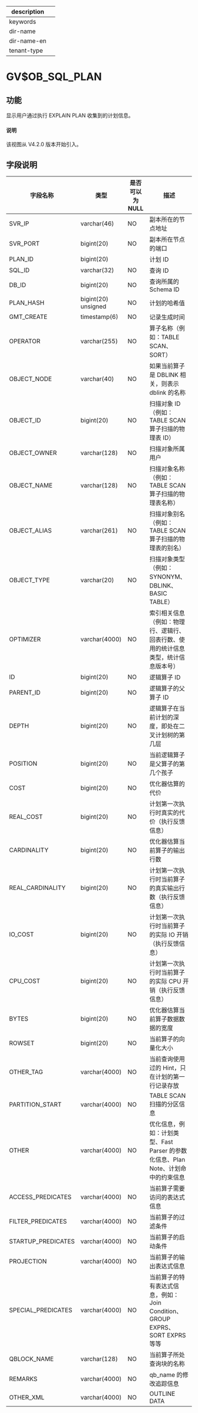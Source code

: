 |description||
|---|---|
|keywords||
|dir-name||
|dir-name-en||
|tenant-type||

# GV$OB_SQL_PLAN

## 功能

显示用户通过执行 EXPLAIN PLAN 收集到的计划信息。

<main id="notice" type='explain'>
  <h4>说明</h4>
  <p>该视图从 V4.2.0 版本开始引入。</p>
</main>

## 字段说明

| 字段名称 | 类型 | 是否可以为 NULL | 描述 |
| --- | --- | --- | --- |
| SVR_IP          | varchar(46)         | NO | 副本所在的节点地址|
| SVR_PORT        | bigint(20)          | NO | 副本所在节点的端口 |
| PLAN_ID         | bigint(20)          |  | 计划 ID |
| SQL_ID    | varchar(32)         | NO | 查询 ID |
| DB_ID     | bigint(20)          | NO | 查询所属的 Schema ID |
| PLAN_HASH  | bigint(20) unsigned | NO | 计划的哈希值 |
| GMT_CREATE   | timestamp(6)        | NO | 记录生成时间 |
| OPERATOR     | varchar(255)        | NO | 算子名称（例如：TABLE SCAN、SORT） |
| OBJECT_NODE    | varchar(40)         | NO | 如果当前算子是 DBLINK 相关，则表示 dblink 的名称 |
| OBJECT_ID         | bigint(20)          | NO | 扫描对象 ID（例如：TABLE SCAN 算子扫描的物理表 ID） |
| OBJECT_OWNER    | varchar(128)        | NO | 扫描对象所属用户 |
| OBJECT_NAME    | varchar(128)        | NO | 扫描对象名称（例如：TABLE SCAN 算子扫描的物理表名称） |
| OBJECT_ALIAS    | varchar(261)        | NO | 扫描对象别名（例如：TABLE SCAN 算子扫描的物理表的别名） |
| OBJECT_TYPE    | varchar(20)         | NO | 扫描对象类型（例如：SYNONYM、DBLINK、BASIC TABLE） |
| OPTIMIZER     | varchar(4000)       | NO | 索引相关信息（例如：物理行、逻辑行、回表行数、使用的统计信息类型，统计信息版本号） |
| ID     | bigint(20)          | NO | 逻辑算子 ID |
| PARENT_ID     | bigint(20)          | NO | 逻辑算子的父算子 ID |
| DEPTH     | bigint(20)          | NO | 逻辑算子在当前计划的深度，即处在二叉计划树的第几层 |
| POSITION     | bigint(20)          | NO | 当前逻辑算子是父算子的第几个孩子 |
| COST     | bigint(20)          | NO | 优化器估算的代价 |
| REAL_COST | bigint(20)   | NO | 计划第一次执行时真实的代价（执行反馈信息） |
| CARDINALITY    | bigint(20)          | NO | 优化器估算当前算子的输出行数 |
| REAL_CARDINALITY    | bigint(20)          | NO | 计划第一次执行时当前算子的真实输出行数（执行反馈信息） |
| IO_COST    | bigint(20)          | NO | 计划第一次执行时当前算子的实际 IO 开销（执行反馈信息） |
| CPU_COST    | bigint(20)          | NO | 计划第一次执行时当前算子的实际 CPU 开销（执行反馈信息） |
| BYTES     | bigint(20)          | NO | 优化器估算当前算子数据数据的宽度 |
| ROWSET | bigint(20)          | NO | 当前算子的向量化大小 |
| OTHER_TAG     | varchar(4000)       | NO | 当前查询使用过的 Hint，只在计划的第一行记录存放 |
| PARTITION_START  | varchar(4000)       | NO | TABLE SCAN 扫描的分区信息 |
| OTHER     | varchar(4000)       | NO | 优化信息，例如：计划类型、Fast Parser 的参数化信息、Plan Note、计划命中的约束信息 |
| ACCESS_PREDICATES | varchar(4000)       | NO | 当前算子需要访问的表达式信息 |
| FILTER_PREDICATES | varchar(4000)       | NO | 当前算子的过滤条件 |
| STARTUP_PREDICATES | varchar(4000)    | NO | 当前算子的启动条件 |
| PROJECTION   | varchar(4000)       | NO | 当前算子的输出表达式信息 |
| SPECIAL_PREDICATES | varchar(4000)   | NO | 当前算子的特有表达式信息，例如：Join Condition、GROUP EXPRS、SORT EXPRS 等等 |
| QBLOCK_NAME   | varchar(128)       | NO | 当前算子所处查询块的名称 |
| REMARKS    | varchar(4000)       | NO | qb_name 的修改追踪信息 |
| OTHER_XML    | varchar(4000)         | NO | OUTLINE DATA |
